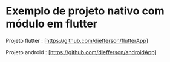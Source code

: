 # Exemplo de projeto nativo com módulo em flutter

Projeto flutter :  [https://github.com/diefferson/flutterApp]

Projeto android : [https://github.com/diefferson/androidApp]

